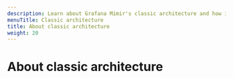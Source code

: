 ```yaml
---
description: Learn about Grafana Mimir's classic architecture and how it handles data ingestion and queries.
menuTitle: Classic architecture
title: About classic architecture
weight: 20
---
```


# About classic architecture
